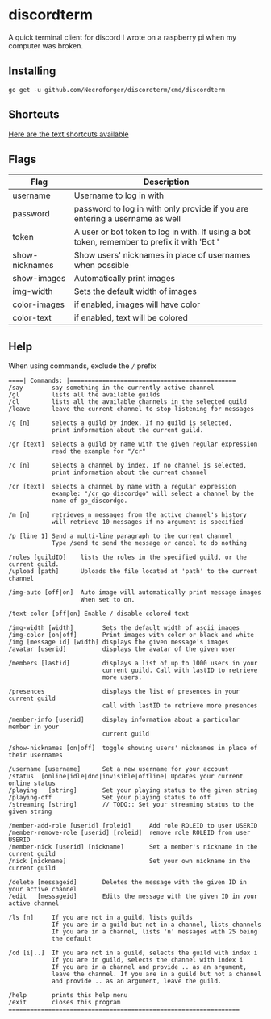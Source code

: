 # discordterm

A quick terminal client for discord I wrote on a raspberry pi when my computer was broken.

## Installing
`go get -u github.com/Necroforger/discordterm/cmd/discordterm`

## Shortcuts
[Here are the text shortcuts available](https://github.com/chzyer/readline/blob/master/doc/shortcut.md)

## Flags

| Flag           | Description                                                                                 |
|----------------|---------------------------------------------------------------------------------------------|
| username       | Username to log in with                                                                     |
| password       | password to log in with only provide if you are entering a username as well                 |
| token          | A user or bot token to log in with. If using a bot token, remember to prefix it with 'Bot ' |
| show-nicknames | Show users' nicknames in place of usernames when possible                                   |
| show-images    | Automatically print images                                                                  |
| img-width      | Sets the default width of images                                                            |
| color-images   | if enabled, images will have color                                                          |
| color-text     | if enabled, text will be colored                                                            |

## Help

When using commands, exclude the `/` prefix

```
====| Commands: |==============================================
/say        say something in the currently active channel
/gl         lists all the available guilds
/cl         lists all the available channels in the selected guild
/leave      leave the current channel to stop listening for messages

/g [n]      selects a guild by index. If no guild is selected,
            print information about the current guild.

/gr [text]  selects a guild by name with the given regular expression
            read the example for "/cr"
       
/c [n]      selects a channel by index. If no channel is selected,
            print information about the current channel

/cr [text]  selects a channel by name with a regular expression
            example: "/cr go_discordgo" will select a channel by the
            name of go_discordgo.                                    
         
/m [n]      retrieves n messages from the active channel's history 
            will retrieve 10 messages if no argument is specified  

/p [line 1] Send a multi-line paragraph to the current channel
            Type /send to send the message or cancel to do nothing

/roles [guildID]    lists the roles in the specified guild, or the current guild.
/upload [path]      Uploads the file located at 'path' to the current channel

/img-auto [off|on]  Auto image will automatically print message images
                    When set to on.

/text-color [off|on] Enable / disable colored text                    

/img-width [width]        Sets the default width of ascii images
/img-color [on|off]       Print images with color or black and white
/img [message id] [width] displays the given message's images
/avatar [userid]          displays the avatar of the given user

/members [lastid]         displays a list of up to 1000 users in your
                          current guild. Call with lastID to retrieve
                          more users.

/presences                displays the list of presences in your current guild
                          call with lastID to retrieve more presences

/member-info [userid]     display information about a particular member in your
                          current guild

/show-nicknames [on|off]  toggle showing users' nicknames in place of their usernames

/username [username]      Set a new username for your account
/status  [online|idle|dnd|invisible|offline] Updates your current online status
/playing   [string]       Set your playing status to the given string
/playing-off              Set your playing status to off
/streaming [string]       // TODO:: Set your streaming status to the given string

/member-add-role [userid] [roleid]     Add role ROLEID to user USERID
/member-remove-role [userid] [roleid]  remove role ROLEID from user USERID
/member-nick [userid] [nickname]       Set a member's nickname in the current guild
/nick [nickname]                       Set your own nickname in the current guild

/delete [messageid]       Deletes the message with the given ID in your active channel
/edit   [messageid]       Edits the message with the given ID in your active channel

/ls [n]     If you are not in a guild, lists guilds
            If you are in a guild but not in a channel, lists channels
            If you are in a channel, lists 'n' messages with 25 being
            the default
            
/cd [i|..]  If you are not in a guild, selects the guild with index i
            If you are in guild, selects the channel with index i
            If you are in a channel and provide .. as an argument,
            leave the channel. If you are in a guild but not a channel
            and provide .. as an argument, leave the guild.
                                           
/help       prints this help menu                                  
/exit       closes this program
================================================================   
```
